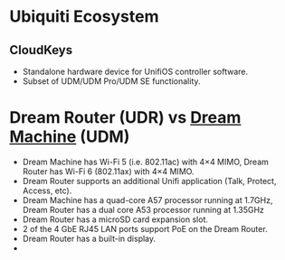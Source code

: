 # Ubiquiti Ecosystem

## CloudKeys

-   Standalone hardware device for UnifiOS controller software.
-   Subset of UDM/UDM Pro/UDM SE functionality.

# Dream Router (UDR) vs [Dream Machine][2] (UDM)

-   Dream Machine has Wi-Fi 5 (i.e. 802.11ac) with 4×4 MIMO, Dream Router has Wi-Fi 6 (802.11ax) with 4×4 MIMO.
-   Dream Router supports an additional Unifi application (Talk, Protect, Access, etc).
-   Dream Machine has a quad-core A57 processor running at 1.7GHz, Dream Router has a dual core A53 processor running at 1.35GHz
-   Dream Router has a microSD card expansion slot.
-   2 of the 4 GbE RJ45 LAN ports support PoE on the Dream Router.
-   Dream Router has a built-in display.
-

[2]: https://store.ui.com/us/en/pro/products/udm

